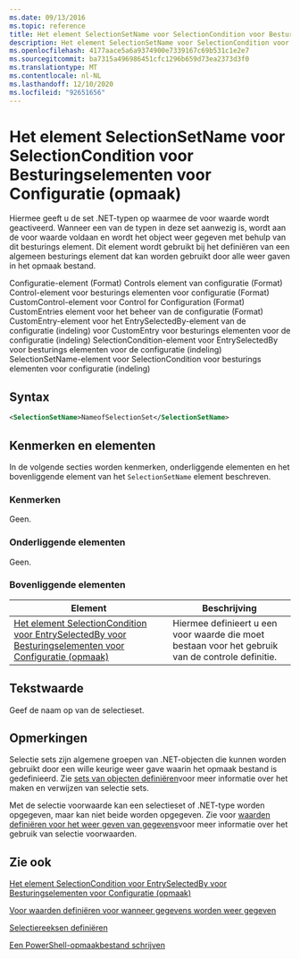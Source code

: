 ```yaml
---
ms.date: 09/13/2016
ms.topic: reference
title: Het element SelectionSetName voor SelectionCondition voor Besturingselementen voor Configuratie (opmaak)
description: Het element SelectionSetName voor SelectionCondition voor Besturingselementen voor Configuratie (opmaak)
ms.openlocfilehash: 4177aace5a6a9374900e7339167c69b531c1e2e7
ms.sourcegitcommit: ba7315a496986451cfc1296b659d73ea2373d3f0
ms.translationtype: MT
ms.contentlocale: nl-NL
ms.lasthandoff: 12/10/2020
ms.locfileid: "92651656"
---
```

# <a name="selectionsetname-element-for-selectioncondition-for-controls-for-configuration-format"></a>Het element SelectionSetName voor SelectionCondition voor Besturingselementen voor Configuratie (opmaak)

Hiermee geeft u de set .NET-typen op waarmee de voor waarde wordt geactiveerd. Wanneer een van de typen in deze set aanwezig is, wordt aan de voor waarde voldaan en wordt het object weer gegeven met behulp van dit besturings element. Dit element wordt gebruikt bij het definiëren van een algemeen besturings element dat kan worden gebruikt door alle weer gaven in het opmaak bestand.

Configuratie-element (Format) Controls element van configuratie (Format) Control-element voor besturings elementen voor configuratie (Format) CustomControl-element voor Control for Configuration (Format) CustomEntries element voor het beheer van de configuratie (Format) CustomEntry-element voor het EntrySelectedBy-element van de configuratie (indeling) voor CustomEntry voor besturings elementen voor de configuratie (indeling) SelectionCondition-element voor EntrySelectedBy voor besturings elementen voor de configuratie (indeling) SelectionSetName-element voor SelectionCondition voor besturings elementen voor configuratie (indeling)

## <a name="syntax"></a>Syntax

```xml
<SelectionSetName>NameofSelectionSet</SelectionSetName>
```

## <a name="attributes-and-elements"></a>Kenmerken en elementen

In de volgende secties worden kenmerken, onderliggende elementen en het bovenliggende element van het `SelectionSetName` element beschreven.

### <a name="attributes"></a>Kenmerken

Geen.

### <a name="child-elements"></a>Onderliggende elementen

Geen.

### <a name="parent-elements"></a>Bovenliggende elementen

|Element|Beschrijving|
|-------------|-----------------|
|[Het element SelectionCondition voor EntrySelectedBy voor Besturingselementen voor Configuratie (opmaak)](./selectioncondition-element-for-entryselectedby-for-controls-for-configuration-format.md)|Hiermee definieert u een voor waarde die moet bestaan voor het gebruik van de controle definitie.|

## <a name="text-value"></a>Tekstwaarde

Geef de naam op van de selectieset.

## <a name="remarks"></a>Opmerkingen

Selectie sets zijn algemene groepen van .NET-objecten die kunnen worden gebruikt door een wille keurige weer gave waarin het opmaak bestand is gedefinieerd. Zie [sets van objecten definiëren](./defining-selection-sets.md)voor meer informatie over het maken en verwijzen van selectie sets.

Met de selectie voorwaarde kan een selectieset of .NET-type worden opgegeven, maar kan niet beide worden opgegeven. Zie voor [waarden definiëren voor het weer geven van gegevens](./defining-conditions-for-displaying-data.md)voor meer informatie over het gebruik van selectie voorwaarden.

## <a name="see-also"></a>Zie ook

[Het element SelectionCondition voor EntrySelectedBy voor Besturingselementen voor Configuratie (opmaak)](./selectioncondition-element-for-entryselectedby-for-controls-for-configuration-format.md)

[Voor waarden definiëren voor wanneer gegevens worden weer gegeven](./defining-conditions-for-displaying-data.md)

[Selectiereeksen definiëren](./defining-selection-sets.md)

[Een PowerShell-opmaakbestand schrijven](./writing-a-powershell-formatting-file.md)
